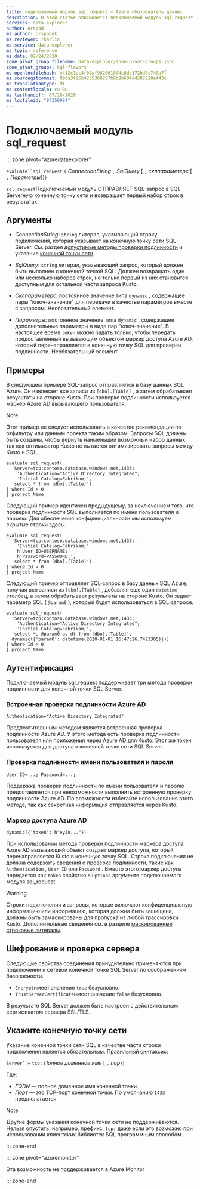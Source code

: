 ```yaml
---
title: подключаемый модуль sql_request — Azure обозреватель данных
description: В этой статье описывается подключаемый модуль sql_request в Azure обозреватель данных.
services: data-explorer
author: orspod
ms.author: orspodek
ms.reviewer: rkarlin
ms.service: data-explorer
ms.topic: reference
ms.date: 02/24/2020
zone_pivot_group_filename: data-explorer/zone-pivot-groups.json
zone_pivot_groups: kql-flavors
ms.openlocfilehash: e412c1ec4f08af9820018f4c8dc172bd8c748a7f
ms.sourcegitcommit: 09da3f26b4235368297b8b9b604d4282228a443c
ms.translationtype: MT
ms.contentlocale: ru-RU
ms.lasthandoff: 07/28/2020
ms.locfileid: "87350984"
---
```

# <a name="sql_request-plugin"></a>Подключаемый модуль sql_request

::: zone pivot="azuredataexplorer"

  `evaluate``sql_request` `(` *ConnectionString* `,` *SqlQuery* [ `,` *склпараметерс* [ `,` *Параметры*]]`)`

`sql_request`Подключаемый модуль ОТПРАВЛЯЕТ SQL-запрос в SQL Serverную конечную точку сети и возвращает первый набор строк в результатах.

## <a name="arguments"></a>Аргументы

* *ConnectionString*: `string` литерал, указывающий строку подключения, которая указывает на конечную точку сети SQL Server. См. раздел [допустимые методы проверки подлинности](#authentication) и указание [конечной точки сети](#specify-the-network-endpoint).

* *SqlQuery*: `string` литерал, указывающий запрос, который должен быть выполнен с конечной точкой SQL. Должен возвращать один или несколько наборов строк, но только первый из них становится доступным для остальной части запроса Kusto.

* *Склпараметерс*: постоянное значение типа `dynamic` , содержащее пары "ключ-значение" для передачи в качестве параметров вместе с запросом. Необязательный элемент.
  
* *Параметры*: постоянное значение типа `dynamic` , содержащее дополнительные параметры в виде пар "ключ-значение". В настоящее время `token` можно задать только, чтобы передать предоставленный вызывающим объектом маркер доступа Azure AD, который перенаправляется в конечную точку SQL для проверки подлинности. Необязательный элемент.

## <a name="examples"></a>Примеры

В следующем примере SQL-запрос отправляется в базу данных SQL Azure. Он извлекает все записи из `[dbo].[Table]` , а затем обрабатывает результаты на стороне Kusto. При проверке подлинности используется маркер Azure AD вызывающего пользователя. 

> [!NOTE]
> Этот пример не следует использовать в качестве рекомендации по отфильтру или данным проекта таким образом. Запросы SQL должны быть созданы, чтобы вернуть наименьший возможный набор данных, так как оптимизатор Kusto не пытается оптимизировать запросы между Kusto и SQL.

```kusto
evaluate sql_request(
  'Server=tcp:contoso.database.windows.net,1433;'
    'Authentication="Active Directory Integrated";'
    'Initial Catalog=Fabrikam;',
  'select * from [dbo].[Table]')
| where Id > 0
| project Name
```

Следующий пример идентичен предыдущему, за исключением того, что проверка подлинности SQL выполняется по имени пользователя и паролю. Для обеспечения конфиденциальности мы используем скрытые строки здесь.

```kusto
evaluate sql_request(
  'Server=tcp:contoso.database.windows.net,1433;'
    'Initial Catalog=Fabrikam;'
    h'User ID=USERNAME;'
    h'Password=PASSWORD;',
  'select * from [dbo].[Table]')
| where Id > 0
| project Name
```

Следующий пример отправляет SQL-запрос в базу данных SQL Azure, получая все записи из `[dbo].[Table]` , добавляя еще один `datetime` столбец, а затем обрабатывает результаты на стороне Kusto.
Он задает параметр SQL ( `@param0` ), который будет использоваться в SQL-запросе.

```kusto
evaluate sql_request(
  'Server=tcp:contoso.database.windows.net,1433;'
    'Authentication="Active Directory Integrated";'
    'Initial Catalog=Fabrikam;',
  'select *, @param0 as dt from [dbo].[Table]',
  dynamic({'param0': datetime(2020-01-01 16:47:26.7423305)}))
| where Id > 0
| project Name
```

## <a name="authentication"></a>Аутентификация

Подключаемый модуль sql_request поддерживает три метода проверки подлинности для конечной точки SQL Server.

### <a name="azure-ad-integrated-authentication"></a>Встроенная проверка подлинности Azure AD 

`Authentication="Active Directory Integrated"`

  Предпочтительным методом является встроенная проверка подлинности Azure AD. У этого метода есть проверка подлинности пользователя или приложения через Azure AD для Kusto. Этот же токен используется для доступа к конечной точке сети SQL Server.

### <a name="usernamepassword-authentication"></a>Проверка подлинности имени пользователя и пароля

`User ID=...; Password=...;`

  Поддержка проверки подлинности по имени пользователя и паролю предоставляется при невозможности выполнить встроенную проверку подлинности Azure AD. По возможности избегайте использования этого метода, так как секретная информация отправляется через Kusto.

### <a name="azure-ad-access-token"></a>Маркер доступа Azure AD

`dynamic({'token': h"eyJ0..."})`

   При использовании метода проверки подлинности маркера доступа Azure AD вызывающий объект создает маркер доступа, который перенаправляется Kusto в конечную точку SQL. Строка подключения не должна содержать сведения о проверке подлинности, такие как `Authentication` , `User ID` или `Password` . Вместо этого маркер доступа передается как `token` свойство в `Options` аргументе подключаемого модуля sql_request.
     
> [!WARNING]
> Строки подключения и запросы, которые включают конфиденциальную информацию или информацию, которая должна быть защищена, должны быть замаскированы для пропуска из любой трассировки Kusto.
> Дополнительные сведения см. в разделе [маскированные строковые литералы](scalar-data-types/string.md#obfuscated-string-literals).

## <a name="encryption-and-server-validation"></a>Шифрование и проверка сервера

Следующие свойства соединения принудительно применяются при подключении к сетевой конечной точке SQL Server по соображениям безопасности.

* `Encrypt`имеет значение `true` безусловно.
* `TrustServerCertificate`имеет значение `false` безусловно.

В результате SQL Server должен быть настроен с действительным сертификатом сервера SSL/TLS.

## <a name="specify-the-network-endpoint"></a>Укажите конечную точку сети

Указание конечной точки сети SQL в качестве части строки подключения является обязательным.
Правильный синтаксис:

`Server``=` `tcp:` *Полное доменное имя* [ `,` *порт*]

Где:

* *FQDN* — полное доменное имя конечной точки.
* *Порт* — это TCP-порт конечной точки. По умолчанию `1433` предполагается.

> [!NOTE]
> Другие формы указания конечной точки сети не поддерживаются.
> Нельзя опустить, например, префикс, `tcp:` даже если это возможно при использовании клиентских библиотек SQL программным способом.

::: zone-end

::: zone pivot="azuremonitor"

Эта возможность не поддерживается в Azure Monitor

::: zone-end
